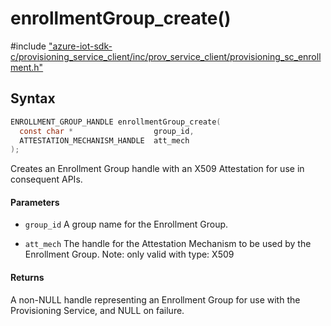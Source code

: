 # enrollmentGroup_create()

\#include ["azure-iot-sdk-c/provisioning_service_client/inc/prov_service_client/provisioning_sc_enrollment.h"](../iot-c-ref-provisioning-sc-enrollment-h.md)  

## Syntax

```C
ENROLLMENT_GROUP_HANDLE enrollmentGroup_create(
  const char *                  group_id,
  ATTESTATION_MECHANISM_HANDLE  att_mech
);

```

Creates an Enrollment Group handle with an X509 Attestation for use in consequent APIs.

#### Parameters
* `group_id` A group name for the Enrollment Group. 

* `att_mech` The handle for the Attestation Mechanism to be used by the Enrollment Group. Note: only valid with type: X509

#### Returns
A non-NULL handle representing an Enrollment Group for use with the Provisioning Service, and NULL on failure.

